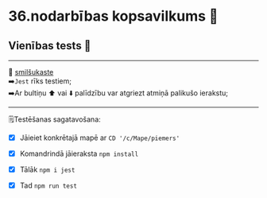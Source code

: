 # 36.nodarbības kopsavilkums :pushpin:  

## Vienības tests 🧪  
***
🔗 [smilšukaste](https://codesandbox.io/s/204q4r408j)  
➡️`Jest` rīks testiem;  
➡️Ar bultiņu ⬆️ vai ⬇️ palīdzību var atgriezt atmiņā palikušo ierakstu;  

***  
🗒️Testēšanas sagatavošana:  
- [x] Jāieiet konkrētajā mapē ar `CD '/c/Mape/piemers'`  
- [x] Komandrindā jāieraksta `npm install`  
- [x] Tālāk `npm i jest`  
- [x] Tad `npm run test`  


